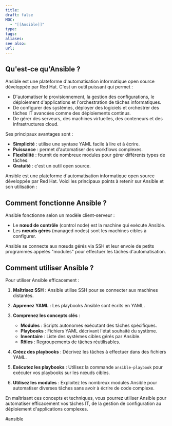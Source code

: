 ```yaml
---
title: 
draft: false
MOC:
  - "[[Ansible]]"
type: 
tags: 
aliases: 
see also: 
url:
---
```


## Qu'est-ce qu'Ansible ?

Ansible est une plateforme d'automatisation informatique open source développée par Red Hat.
C'est un outil puissant qui permet :
- D'automatiser le provisionnement, la gestion des configurations, le déploiement d'applications et l'orchestration de tâches informatiques.
- De configurer des systèmes, déployer des logiciels et orchestrer des tâches IT avancées comme des déploiements continus.
- De gérer des serveurs, des machines virtuelles, des conteneurs et des infrastructures cloud.

Ses principaux avantages sont :
- **Simplicité** : utilise une syntaxe YAML facile à lire et à écrire.
- **Puissance** : permet d'automatiser des workflows complexes.
- **Flexibilité** : fournit de nombreux modules pour gérer différents types de tâches.
- **Gratuité** : c'est un outil open source.

Ansible est une plateforme d'automatisation informatique open source développée par Red Hat. Voici les principaux points à retenir sur Ansible et son utilisation :

## Comment fonctionne Ansible ?

Ansible fonctionne selon un modèle client-serveur :

- Le **nœud de contrôle** (control node) est la machine qui exécute Ansible.
- Les **nœuds gérés** (managed nodes) sont les machines cibles à configurer.

Ansible se connecte aux nœuds gérés via SSH et leur envoie de petits programmes appelés "modules" pour effectuer les tâches d'automatisation.

## Comment utiliser Ansible ?

Pour utiliser Ansible efficacement :

1. **Maîtrisez SSH** : Ansible utilise SSH pour se connecter aux machines distantes.

2. **Apprenez YAML** : Les playbooks Ansible sont écrits en YAML.

3. **Comprenez les concepts clés** :
   - **Modules** : Scripts autonomes exécutant des tâches spécifiques.
   - **Playbooks** : Fichiers YAML décrivant l'état souhaité du système.
   - **Inventaire** : Liste des systèmes cibles gérés par Ansible.
   - **Rôles** : Regroupements de tâches réutilisables.

4. **Créez des playbooks** : Décrivez les tâches à effectuer dans des fichiers YAML.

5. **Exécutez les playbooks** : Utilisez la commande `ansible-playbook` pour exécuter vos playbooks sur les nœuds cibles.

6. **Utilisez les modules** : Exploitez les nombreux modules Ansible pour automatiser diverses tâches sans avoir à écrire de code complexe.

En maîtrisant ces concepts et techniques, vous pourrez utiliser Ansible pour automatiser efficacement vos tâches IT, de la gestion de configuration au déploiement d'applications complexes.

#ansible 